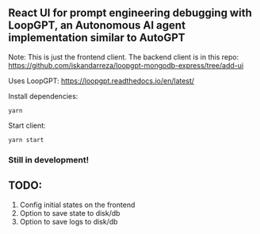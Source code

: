 ## React UI for prompt engineering debugging with LoopGPT, an Autonomous AI agent implementation similar to AutoGPT

Note: This is just the frontend client. The backend client is in this repo: https://github.com/iskandarreza/loopgpt-mongodb-express/tree/add-ui

Uses LoopGPT: https://loopgpt.readthedocs.io/en/latest/

Install dependencies:

```
yarn
```

Start client:

```
yarn start
```

### Still in development!

## TODO:

1. Config initial states on the frontend
2. Option to save state to disk/db
3. Option to save logs to disk/db
